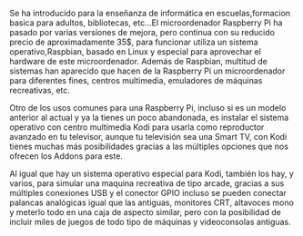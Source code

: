 Se ha introducido para la enseñanza de informática en escuelas,formacion basica para adultos, bibliotecas, etc...El microordenador Raspberry Pi ha pasado por varias versiones de
mejora, pero continua con su reducido precio de aproximadamente 35$, para funcionar utiliza un sistema operativo,Raspbian, basado en Linux y especial para aprovechar el hardware
de este microordenador. Además de Raspbian, multitud de sistemas han aparecido que hacen de la Raspberry Pi un 
microordenador para diferentes fines, centros multimedia, emuladores de máquinas recreativas, etc.

Otro de los usos comunes para una Raspberry Pi, incluso si es un modelo anterior al actual y ya la tienes un poco abandonada, es instalar el sistema operativo con centro
multimedia Kodi para usarla como reproductor avanzado en tu televisor, aunque tu televisión sea una Smart TV, con Kodi tienes muchas más posibilidades gracias a las múltiples 
opciones que nos ofrecen los Addons para este.

Al igual que hay un sistema operativo especial para Kodi, también los hay, y varios, para simular una maquina recreativa de tipo arcade, gracias a sus múltiples conexiones USB y 
el conector GPIO incluso se pueden conectar palancas analógicas igual que las antiguas, monitores CRT, altavoces mono y meterlo todo en una caja de aspecto similar, pero con la 
posibilidad de incluir miles de juegos de todo tipo de máquinas y videoconsolas antiguas.
